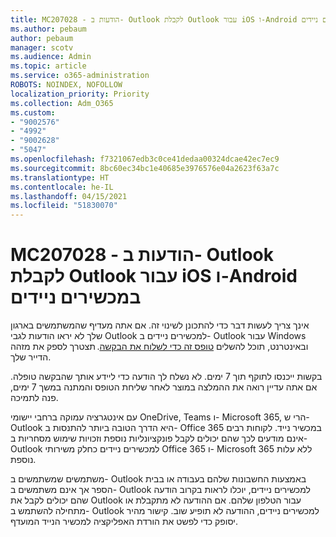 ```yaml
---
title: MC207028 - הודעות ב- Outlook לקבלת Outlook עבור iOS ו-Android במכשירים ניידים
ms.author: pebaum
author: pebaum
manager: scotv
ms.audience: Admin
ms.topic: article
ms.service: o365-administration
ROBOTS: NOINDEX, NOFOLLOW
localization_priority: Priority
ms.collection: Adm_O365
ms.custom:
- "9002576"
- "4992"
- "9002628"
- "5047"
ms.openlocfilehash: f7321067edb3c0ce41dedaa00324dcae42ec7ec9
ms.sourcegitcommit: 8bc60ec34bc1e40685e3976576e04a2623f63a7c
ms.translationtype: HT
ms.contentlocale: he-IL
ms.lasthandoff: 04/15/2021
ms.locfileid: "51830070"
---
```

# <a name="mc207028---notifications-in-outlook-to-obtain-outlook-for-ios-and-android-on-mobile-devices"></a>MC207028 - הודעות ב- Outlook לקבלת Outlook עבור iOS ו-Android במכשירים ניידים

אינך צריך לעשות דבר כדי להתכונן לשינוי זה. אם אתה מעדיף שהמשתמשים בארגון שלך לא יראו הודעות לגבי Outlook למכשירים ניידים ב- Outlook עבור Windows ובאינטרנט, תוכל להשלים [טופס זה כדי לשלוח את הבקשה](https://aka.ms/MC207028). תצטרך לספק את מזהה הדייר שלך. 

בקשות ייכנסו לתוקף תוך 7 ימים. לא נשלח לך הודעה כדי ליידע אותך שהבקשה טופלה. אם אתה עדיין רואה את ההמלצה במוצר לאחר שליחת הטופס והמתנה במשך 7 ימים, פנה לתמיכה.

עם אינטגרציה עמוקה ברחבי יישומי OneDrive, Teams ו- Microsoft 365, הרי ש- Outlook היא הדרך הטובה ביותר להתנסות ב- Office 365 במכשיר נייד. לקוחות רבים אינם מודעים לכך שהם יכולים לקבל פונקציונליות נוספת וזכויות שימוש מסחריות ב- Outlook למכשירים ניידים כחלק משירותי Office 365 ו- Microsoft 365 ללא עלות נוספת.

משתמשים שמשתמשים ב- Outlook באמצעות החשבונות שלהם בעבודה או בבית הספר אך אינם משתמשים ב- Outlook למכשירים ניידים, יוכלו לראות בקרוב הודעה שהם יכולים לקבל את Outlook עבור הטלפון שלהם. אם ההודעה לא מתקבלת או מתחילה להשתמש ב- Outlook למכשירים ניידים, ההודעה לא תופיע שוב. קישור מהיר יסופק כדי לפשט את הורדת האפליקציה למכשיר הנייד המועדף.
